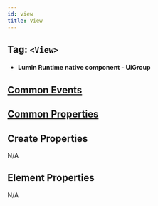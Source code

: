 ```yaml
---
id: view
title: View
---
```


## Tag: `<View>`

- #### Lumin Runtime native component - UiGroup

## [Common Events](../types/Events.md)

## [Common Properties](../types/Properties.md)

## Create Properties
N/A

## Element Properties
N/A